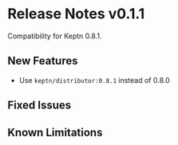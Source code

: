 # Release Notes v0.1.1

Compatibility for Keptn 0.8.1.

## New Features

- Use `keptn/distributor:0.8.1` instead of 0.8.0


## Fixed Issues
 
## Known Limitations

